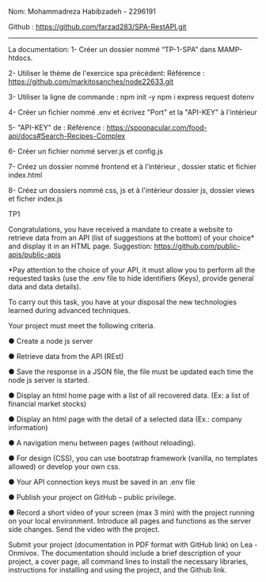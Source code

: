 Nom: Mohammadreza Habibzadeh - 2296191

Github : https://github.com/farzad283/SPA-RestAPI.git


-------------------------------------------------------------------
La documentation: 
1-	Créer un dossier nommé “TP-1-SPA” dans MAMP-htdocs.

2-	Utiliser le thème de l'exercice spa précédent:
Référence : https://github.com/markitosanches/node22633.git

3-	Utiliser la ligne de commande :
            npm init -y
            npm i express request dotenv

4- Créer un fichier nommé .env et écrivez  "Port" et la "API-KEY" à l'intérieur

5- "API-KEY" de : 
Référence : https://spoonacular.com/food-api/docs#Search-Recipes-Complex

6- Créer un fichier nommé server.js et config.js

7- Créez un dossier nommé frontend et à l'intérieur , dossier static et fichier index.html

8- Créez un dossiers nommé css, js et à l'intérieur dossier js, dossier views et ficher index.js




TP1

Congratulations, you have received a mandate to create a website to retrieve data from an API (list of suggestions at the bottom) of your choice* and display it in an HTML page.
Suggestion: https://github.com/public-apis/public-apis

*Pay attention to the choice of your API, it must allow you to perform all the requested tasks (use the .env file to hide identifiers (Keys), provide general data and data details).

To carry out this task, you have at your disposal the new technologies learned during advanced techniques.

Your project must meet the following criteria.

● Create a node js server

● Retrieve data from the API (REst)

● Save the response in a JSON file, the file must be updated each time the node js server is started.

● Display an html home page with a list of all recovered data. (Ex: a list of financial market stocks)

● Display an html page with the detail of a selected data (Ex.: company information)

● A navigation menu between pages (without reloading).

● For design (CSS), you can use bootstrap framework (vanilla, no templates allowed) or develop your own css.

● Your API connection keys must be saved in an .env file

● Publish your project on GitHub – public privilege.

● Record a short video of your screen (max 3 min) with the project running on your local environment. Introduce all pages and functions as the server side changes. Send the video with the project.

Submit your project (documentation in PDF format with GitHub link) on Lea - Onmivox.
The documentation should include a brief description of your project, a cover page, all command lines to install the necessary libraries, instructions for installing and using the project, and the Github link.